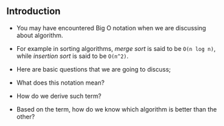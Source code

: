 ## Introduction
* You may have encountered Big O notation when we are discussing about algorithm. 

* For example in sorting algorithms, _merge sort_ is said to be `O(n log n)`, while _insertion sort_ is said to be `O(n^2)`. 

* Here are basic questions that we are going to discuss;
 * What does this notation mean?
 * How do we derive such term? 
 * Based on the term, how do we know which algorithm is better than the other?